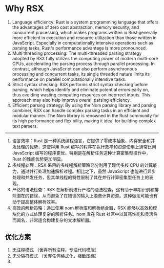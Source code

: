 # Why RSX

1. Language efficiency: Rust is a system programming language that offers the advantages of zero cost abstraction, memory security, and concurrent processing, which makes programs written in Rust generally more efficient in execution and resource utilization than those written in JavaScript. Especially in computationally intensive operations such as parsing tasks, Rust's performance advantage is more pronounced.
2. Multi threading processing: The multi-threaded parsing strategy adopted by RSX fully utilizes the computing power of modern multi-core CPUs, accelerating the parsing process through parallel processing. In contrast, although JavaScript can also perform asynchronous processing and concurrent tasks, its single threaded nature limits its performance on parallel computationally intensive tasks.
3. Strict syntax checking: RSX performs strict syntax checking before parsing, which helps identify and eliminate potential errors early on, thus avoiding wasting computing resources on incorrect inputs. This approach may also help improve overall parsing efficiency.
4. Efficient parsing strategy: By using the Nom parsing library and parsing combiner, RSX can handle complex parsing tasks in an efficient and modular manner. The Nom library is renowned in the Rust community for its high performance and flexibility, making it ideal for building complex text parsers.

---

1. 语言效率：Rust 是一种系统编程语言，它提供了零成本抽象、内存安全和并发处理的优势，这使得用 Rust 编写的程序在执行效率和资源使用上通常比用 JavaScript 编写的程序更优。特别是在解析任务这种计算密集型操作中，Rust 的性能优势更加明显。
2. 多线程处理：RSX 采用的多线程解析策略充分利用了现代多核 CPU 的计算能力，通过并行处理加速解析过程。相比之下，虽然 JavaScript 也能进行异步处理和并发任务，但其单线程的特性限制了其在并行计算密集型任务上的表现。
3. 严格的语法检查：RSX 在解析前进行严格的语法检查，这有助于早期识别和排除潜在的错误，从而避免了在错误的输入上浪费计算资源。这种做法可能也有助于提高整体解析效率。
4. 高效的解析策略：通过使用 nom 解析库和解析组合器，RSX 能够以高效和模块化的方式处理复杂的解析任务。nom 库在 Rust 社区中以其高性能和灵活性而闻名，非常适合构建复杂的文本解析器。

## 优化方案
 
1. 无注释模式 （舍弃所有注释，专注代码模版）
2. 无分隔符模式 （舍弃任何格式化，极致压缩）
3. 